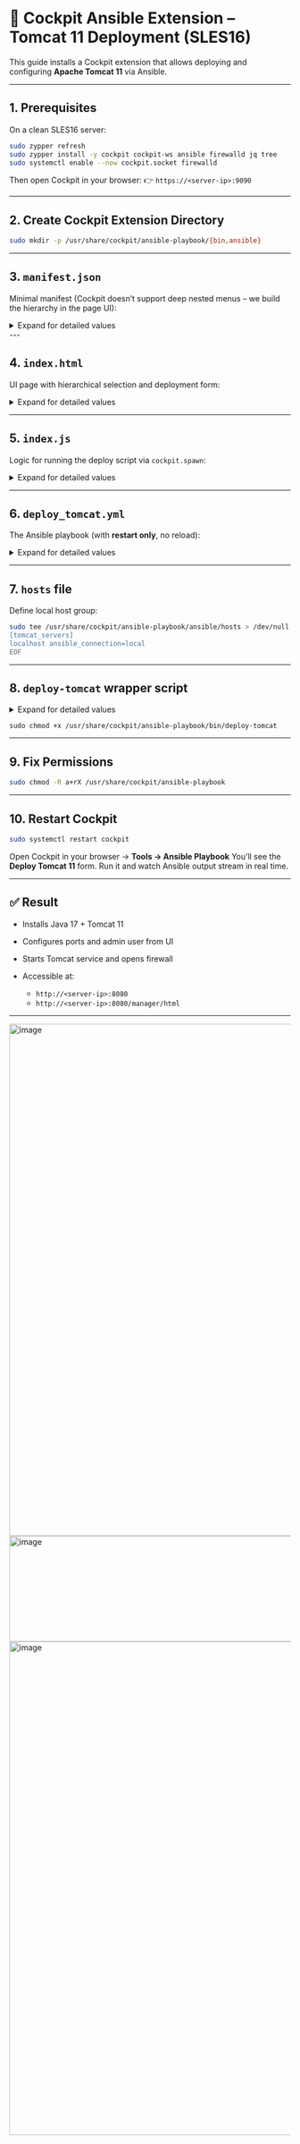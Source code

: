 

# 🚀 Cockpit Ansible Extension – Tomcat 11 Deployment (SLES16)

This guide installs a Cockpit extension that allows deploying and configuring **Apache Tomcat 11** via Ansible.

---

## 1. Prerequisites

On a clean SLES16 server:

```bash
sudo zypper refresh
sudo zypper install -y cockpit cockpit-ws ansible firewalld jq tree
sudo systemctl enable --now cockpit.socket firewalld
```

Then open Cockpit in your browser:
👉 `https://<server-ip>:9090`

---

## 2. Create Cockpit Extension Directory

  
```bash
sudo mkdir -p /usr/share/cockpit/ansible-playbook/{bin,ansible}
```

---

## 3. `manifest.json`

Minimal manifest (Cockpit doesn’t support deep nested menus – we build the hierarchy in the page UI):

<details><summary>Expand for detailed values</summary>

```bash
sudo tee /usr/share/cockpit/ansible-playbook/manifest.json > /dev/null <<'EOF'
{
  "version": 0,
  "tools": {
    "ansible-playbook": {
      "label": "Ansible Playbook",
      "icon": "applications-engineering",
      "path": "index.html"
    }
  }
}
EOF
```
</details>
---

## 4. `index.html`

UI page with hierarchical selection and deployment form:

<details><summary>Expand for detailed values</summary>

```bash
sudo tee /usr/share/cockpit/ansible-playbook/index.html > /dev/null <<'EOF'
<!doctype html>
<html>
<head>
  <meta charset="utf-8">
  <title>Ansible Playbook</title>
  <style>
    body { font-family: system-ui, -apple-system, "Segoe UI", Roboto, "Helvetica Neue", Arial; padding: 18px; }
    .panel { max-width: 900px; }
    label { display:block; margin-top:10px; }
    input, select { padding:6px; width:260px; }
    button { margin-top:12px; padding:8px 12px; }
    pre#output { background:#111; color:#eee; padding:10px; height:320px; overflow:auto; white-space:pre-wrap; margin-top:12px; }
    .small { font-size:0.9em; color:#666; }
  </style>
</head>
<body>
  <div class="panel">
    <h2>Ansible Playbook Cockpit Extension</h2>
    <p class="small">Select a playbook and configure settings, then click <strong>Deploy Tomcat 11</strong>.</p>

    <label>Category
      <select id="category">
        <option value="apache-tomcat-11">Apache Tomcat 11</option>
      </select>
    </label>

    <label>Playbook
      <select id="playbook">
        <option value="tomcat-11-deployment">Tomcat 11 Deployment (Use custom settings)</option>
      </select>
    </label>

    <fieldset style="border:1px solid #ddd; padding:10px; margin-top:12px;">
      <legend>Custom settings</legend>

      <label>HTTP port
        <input id="http_port" type="number" value="8080" />
      </label>

      <label>Shutdown port
        <input id="shutdown_port" type="number" value="8005" />
      </label>

      <label>AJP port
        <input id="ajp_port" type="number" value="8009" />
      </label>

      <label>Manager username
        <input id="username" type="text" value="admin" />
      </label>

      <label>Manager password
        <input id="password" type="password" value="changeme" />
      </label>
    </fieldset>

    <div style="margin-top:12px;">
      <button id="deploy">Deploy Tomcat 11</button>
      <button id="clear">Clear Output</button>
    </div>

    <pre id="output" aria-live="polite"></pre>
  </div>

  <script src="../base1/cockpit.js"></script>
  <script src="index.js"></script>
</body>
</html>
EOF
```
</details>

---

## 5. `index.js`

Logic for running the deploy script via `cockpit.spawn`:

<details><summary>Expand for detailed values</summary>

```bash
sudo tee /usr/share/cockpit/ansible-playbook/index.js > /dev/null <<'EOF'
(function () {
  'use strict';

  function appendOutput(text) {
    const out = document.getElementById('output');
    out.textContent += text;
    out.scrollTop = out.scrollHeight;
  }

  function clearOutput() {
    document.getElementById('output').textContent = '';
  }

  function disableForm(disabled) {
    document.getElementById('deploy').disabled = disabled;
    document.getElementById('clear').disabled = disabled;
  }

  document.addEventListener('DOMContentLoaded', function () {
    const deployBtn = document.getElementById('deploy');
    const clearBtn  = document.getElementById('clear');

    clearBtn.addEventListener('click', function () { clearOutput(); });

    deployBtn.addEventListener('click', function () {
      clearOutput();
      disableForm(true);
      appendOutput('Preparing Tomcat 11 deployment...\\n');

      const httpPort    = document.getElementById('http_port').value || '8080';
      const shutdownPort= document.getElementById('shutdown_port').value || '8005';
      const ajpPort     = document.getElementById('ajp_port').value || '8009';
      const username    = document.getElementById('username').value || 'admin';
      const password    = document.getElementById('password').value || 'changeme';

      const scriptPath = '/usr/share/cockpit/ansible-playbook/bin/deploy-tomcat';
      const args = [
        scriptPath,
        '--http-port', String(httpPort),
        '--shutdown-port', String(shutdownPort),
        '--ajp-port', String(ajpPort),
        '--username', String(username),
        '--password', String(password)
      ];

      appendOutput('Running: ' + args.join(' ') + '\\n\\n');

      try {
        const proc = cockpit.spawn(args, {
          err: 'out',
          directory: '/usr/share/cockpit/ansible-playbook/ansible',
          superuser: true
        });

        proc.stream(function (data) {
          appendOutput(String(data));
        });

        proc.done(function () {
          appendOutput('\\n== Process finished successfully ==\\n');
          disableForm(false);
        });

        proc.fail(function (err) {
          appendOutput('\\n== Process failed ==\\n' + JSON.stringify(err) + '\\n');
          disableForm(false);
        });
      } catch (e) {
        appendOutput('\\nException starting process: ' + e + '\\n');
        disableForm(false);
      }
    });
  });
})();
EOF
```
</details>

---

## 6. `deploy_tomcat.yml`

The Ansible playbook (with **restart only**, no reload):

<details><summary>Expand for detailed values</summary>

```bash
sudo tee /usr/share/cockpit/ansible-playbook/ansible/deploy_tomcat.yml > /dev/null <<'EOF'
---
- hosts: tomcat_servers
  become: yes
  vars:
    java_home_path: /usr/lib64/jvm/java-17-openjdk-17
    tomcat_config_dir: /etc/tomcat11
  tasks:
    - name: Install Java
      zypper:
        name: java-17-openjdk-headless
        state: present
        update_cache: yes

    - name: Install Tomcat 11 and related packages
      zypper:
        name:
          - tomcat11
          - tomcat11-webapps
          - tomcat11-admin-webapps
          - tomcat11-lib
        state: present
        update_cache: yes

    - name: Ensure JAVA_HOME in Tomcat environment
      lineinfile:
        path: /etc/tomcat11/tomcat.conf
        regexp: '^JAVA_HOME='
        line: "JAVA_HOME={{ java_home_path }}"
        create: yes
        owner: tomcat
        group: tomcat
        mode: '0644'
      notify: restart tomcat

    - name: Ensure Tomcat config directory exists
      file:
        path: "{{ tomcat_config_dir }}"
        state: directory
        owner: tomcat
        group: tomcat
        mode: '0755'

    - name: Ensure server.xml exists
      copy:
        content: |
          <?xml version="1.0" encoding="UTF-8"?>
          <Server port="8005" shutdown="SHUTDOWN">
            <Service name="Catalina">
              <Connector port="8080" protocol="HTTP/1.1" connectionTimeout="20000" redirectPort="8443" />
              <Connector protocol="AJP/1.3" port="8009" redirectPort="8443" secretRequired="false" />
              <Engine name="Catalina" defaultHost="localhost">
                <Host name="localhost" appBase="webapps" unpackWARs="true" autoDeploy="true"/>
              </Engine>
            </Service>
          </Server>
        dest: "{{ tomcat_config_dir }}/server.xml"
        owner: tomcat
        group: tomcat
        mode: '0644'
        force: no
      when: not lookup('file', '{{ tomcat_config_dir }}/server.xml', errors='ignore')

    - name: Ensure tomcat-users.xml exists
      copy:
        content: |
          <?xml version="1.0" encoding="UTF-8"?>
          <tomcat-users xmlns="http://tomcat.apache.org/xml"
                        xmlns:xsi="http://www.w3.org/2001/XMLSchema-instance"
                        xsi:schemaLocation="http://tomcat.apache.org/xml tomcat-users.xsd"
                        version="1.0">
          </tomcat-users>
        dest: "{{ tomcat_config_dir }}/tomcat-users.xml"
        owner: tomcat
        group: tomcat
        mode: '0644'
        force: no
      when: not lookup('file', '{{ tomcat_config_dir }}/tomcat-users.xml', errors='ignore')

    - name: Configure HTTP port in server.xml
      lineinfile:
        path: "{{ tomcat_config_dir }}/server.xml"
        regexp: '<Connector port="8080" protocol="HTTP/1.1"'
        line: "<Connector port=\"{{ tomcat_http_port | default('8080') }}\" protocol=\"HTTP/1.1\" connectionTimeout=\"20000\" redirectPort=\"8443\" />"
        backup: yes
      notify: restart tomcat

    - name: Configure shutdown port in server.xml
      lineinfile:
        path: "{{ tomcat_config_dir }}/server.xml"
        regexp: '<Server port="8005"'
        line: "<Server port=\"{{ tomcat_shutdown_port | default('8005') }}\" shutdown=\"SHUTDOWN\">"
        backup: yes
      notify: restart tomcat

    - name: Configure AJP port in server.xml
      lineinfile:
        path: "{{ tomcat_config_dir }}/server.xml"
        regexp: '<Connector protocol="AJP/1.3" port="8009"'
        line: "<Connector protocol=\"AJP/1.3\" port=\"{{ tomcat_ajp_port | default('8009') }}\" redirectPort=\"8443\" secretRequired=\"false\" />"
        backup: yes
      notify: restart tomcat

    - name: Add user and role to tomcat-users.xml
      blockinfile:
        path: "{{ tomcat_config_dir }}/tomcat-users.xml"
        marker: "<!-- {mark} ANSIBLE MANAGED BLOCK -->"
        block: |
          <role rolename="{{ tomcat_user_role | default('manager-gui') }}"/>
          <user username="{{ tomcat_username | default('admin') }}" password="{{ tomcat_password | default('changeme') }}" roles="{{ tomcat_user_role | default('manager-gui') }}"/>
        backup: yes
      notify: restart tomcat

    - name: Reload systemd
      systemd:
        daemon_reload: yes

    - name: Start and enable Tomcat
      systemd:
        name: tomcat
        state: started
        enabled: yes

    - name: Open firewall for HTTP port
      firewalld:
        port: "{{ tomcat_http_port | default('8080') }}/tcp"
        permanent: yes
        state: enabled
        immediate: yes

  handlers:
    - name: restart tomcat
      systemd:
        name: tomcat
        state: restarted
EOF
```
</details>

---

## 7. `hosts` file

Define local host group:

```bash
sudo tee /usr/share/cockpit/ansible-playbook/ansible/hosts > /dev/null <<'EOF'
[tomcat_servers]
localhost ansible_connection=local
EOF
```

---

## 8. `deploy-tomcat` wrapper script

<details><summary>Expand for detailed values</summary>

```bash
sudo tee /usr/share/cockpit/ansible-playbook/bin/deploy-tomcat > /dev/null <<'EOF'
#!/bin/bash
HTTP_PORT=8080
SHUTDOWN_PORT=8005
AJP_PORT=8009
USERNAME="admin"
PASSWORD="changeme"
USER_ROLE="manager-gui"

while [[ $# -gt 0 ]]; do
    case $1 in
        --http-port) HTTP_PORT="$2"; shift 2 ;;
        --shutdown-port) SHUTDOWN_PORT="$2"; shift 2 ;;
        --ajp-port) AJP_PORT="$2"; shift 2 ;;
        --username) USERNAME="$2"; shift 2 ;;
        --password) PASSWORD="$2"; shift 2 ;;
        --user-role) USER_ROLE="$2"; shift 2 ;;
        *) echo "Unknown option: $1"; exit 1 ;;
    esac
done

echo "Starting Tomcat 11 Deployment..."
echo "Ports: HTTP $HTTP_PORT, Shutdown $SHUTDOWN_PORT, AJP $AJP_PORT | User: $USERNAME ($USER_ROLE)"

cd /usr/share/cockpit/ansible-playbook/ansible || exit 1
ansible-playbook -i hosts deploy_tomcat.yml \
  -e tomcat_http_port="$HTTP_PORT" \
  -e tomcat_shutdown_port="$SHUTDOWN_PORT" \
  -e tomcat_ajp_port="$AJP_PORT" \
  -e tomcat_username="$USERNAME" \
  -e tomcat_password="$PASSWORD" \
  -e tomcat_user_role="$USER_ROLE"

if [[ $? -eq 0 ]]; then
  echo "Deployment Finished."
  echo "Verify: sudo systemctl status tomcat.service"
  echo "Access Tomcat at http://<server_ip>:$HTTP_PORT and Manager at http://<server_ip>:$HTTP_PORT/manager/html"
else
  echo "Deployment Failed. Check logs: journalctl -u tomcat.service or /var/log/tomcat/catalina.out"
  exit 1
fi
EOF
```
</details>

```
sudo chmod +x /usr/share/cockpit/ansible-playbook/bin/deploy-tomcat
```

---

## 9. Fix Permissions

```bash
sudo chmod -R a+rX /usr/share/cockpit/ansible-playbook
```

---

## 10. Restart Cockpit

```bash
sudo systemctl restart cockpit
```

Open Cockpit in your browser → **Tools → Ansible Playbook**
You’ll see the **Deploy Tomcat 11** form.
Run it and watch Ansible output stream in real time.

---

## ✅ Result

* Installs Java 17 + Tomcat 11
* Configures ports and admin user from UI
* Starts Tomcat service and opens firewall
* Accessible at:

  * `http://<server-ip>:8080`
  * `http://<server-ip>:8080/manager/html`

---

<img width="1270" height="916" alt="image" src="https://github.com/user-attachments/assets/a20c0553-7419-4109-93a0-88b5b62d175a" />
<img width="865" height="189" alt="image" src="https://github.com/user-attachments/assets/212fed14-9a0a-4df2-9b21-e5fe7915054c" />
<img width="1069" height="883" alt="image" src="https://github.com/user-attachments/assets/f7d7d296-2aff-4e1b-9c28-d2b11b338ad6" />


